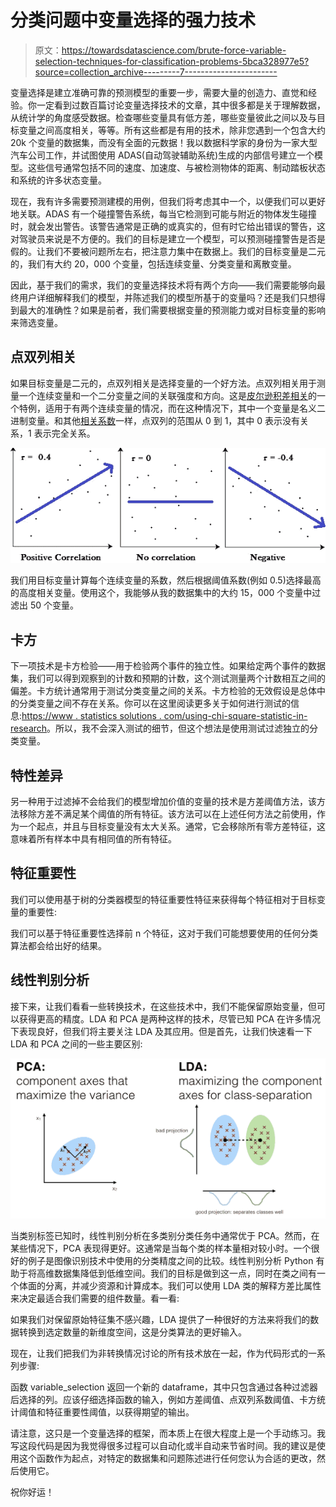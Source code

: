 # 分类问题中变量选择的强力技术

> 原文：<https://towardsdatascience.com/brute-force-variable-selection-techniques-for-classification-problems-5bca328977e5?source=collection_archive---------7----------------------->

变量选择是建立准确可靠的预测模型的重要一步，需要大量的创造力、直觉和经验。你一定看到过数百篇讨论变量选择技术的文章，其中很多都是关于理解数据，从统计学的角度感受数据。检查哪些变量具有低方差，哪些变量彼此之间以及与目标变量之间高度相关，等等。所有这些都是有用的技术，除非您遇到一个包含大约 20k 个变量的数据集，而没有全面的元数据！我以数据科学家的身份为一家大型汽车公司工作，并试图使用 ADAS(自动驾驶辅助系统)生成的内部信号建立一个模型。这些信号通常包括不同的速度、加速度、与被检测物体的距离、制动踏板状态和系统的许多状态变量。

现在，我有许多需要预测建模的用例，但我们将考虑其中一个，以便我们可以更好地关联。ADAS 有一个碰撞警告系统，每当它检测到可能与附近的物体发生碰撞时，就会发出警告。该警告通常是正确的或真实的，但有时它给出错误的警告，这对驾驶员来说是不方便的。我们的目标是建立一个模型，可以预测碰撞警告是否是假的。让我们不要被问题所左右，把注意力集中在数据上。我们的目标变量是二元的，我们有大约 20，000 个变量，包括连续变量、分类变量和离散变量。

因此，基于我们的需求，我们的变量选择技术将有两个方向——我们需要能够向最终用户详细解释我们的模型，并陈述我们的模型所基于的变量吗？还是我们只想得到最大的准确性？如果是前者，我们需要根据变量的预测能力或对目标变量的影响来筛选变量。

## 点双列相关

如果目标变量是二元的，点双列相关是选择变量的一个好方法。点双列相关用于测量一个连续变量和一个二分变量之间的关联强度和方向。这是[皮尔逊积差相关](https://statistics.laerd.com/spss-tutorials/pearsons-product-moment-correlation-using-spss-statistics.php)的一个特例，适用于有两个连续变量的情况，而在这种情况下，其中一个变量是名义二进制变量。和其他[相关系数](https://www.statisticshowto.datasciencecentral.com/probability-and-statistics/correlation-coefficient-formula/)一样，点双列的范围从 0 到 1，其中 0 表示没有关系，1 表示完全关系。

![](img/ee0ab3a1bef168be2c780f73f4b3c6d4.png)

我们用目标变量计算每个连续变量的系数，然后根据阈值系数(例如 0.5)选择最高的高度相关变量。使用这个，我能够从我的数据集中的大约 15，000 个变量中过滤出 50 个变量。

## 卡方

下一项技术是卡方检验——用于检验两个事件的独立性。如果给定两个事件的数据集，我们可以得到观察到的计数和预期的计数，这个测试测量两个计数相互之间的偏差。卡方统计通常用于测试分类变量之间的关系。卡方检验的无效假设是总体中的分类变量之间不存在关系。你可以在这里阅读更多关于如何进行测试的信息:[https://www . statistics solutions . com/using-chi-square-statistic-in-research](https://www.statisticssolutions.com/using-chi-square-statistic-in-research/)。所以，我不会深入测试的细节，但这个想法是使用测试过滤独立的分类变量。

## **特性差异**

另一种用于过滤掉不会给我们的模型增加价值的变量的技术是方差阈值方法，该方法移除方差不满足某个阈值的所有特征。该方法可以在上述任何方法之前使用，作为一个起点，并且与目标变量没有太大关系。通常，它会移除所有零方差特征，这意味着所有样本中具有相同值的所有特征。

## 特征重要性

我们可以使用基于树的分类器模型的特征重要性特征来获得每个特征相对于目标变量的重要性:

我们可以基于特征重要性选择前 n 个特征，这对于我们可能想要使用的任何分类算法都会给出好的结果。

## 线性判别分析

接下来，让我们看看一些转换技术，在这些技术中，我们不能保留原始变量，但可以获得更高的精度。LDA 和 PCA 是两种这样的技术，尽管已知 PCA 在许多情况下表现良好，但我们将主要关注 LDA 及其应用。但是首先，让我们快速看一下 LDA 和 PCA 之间的一些主要区别:

![](img/4fa3248eb433f7395d9d0fea4e1cbfaf.png)

当类别标签已知时，线性判别分析在多类别分类任务中通常优于 PCA。然而，在某些情况下，PCA 表现得更好。这通常是当每个类的样本量相对较小时。一个很好的例子是图像识别技术中使用的分类精度之间的比较。线性判别分析 Python 有助于将高维数据集降低到低维空间。我们的目标是做到这一点，同时在类之间有一个体面的分离，并减少资源和计算成本。我们可以使用 LDA 类的解释方差比属性来决定最适合我们需要的组件数量。看一看:

如果我们对保留原始特征集不感兴趣，LDA 提供了一种很好的方法来将我们的数据转换到选定数量的新维度空间，这是分类算法的更好输入。

现在，让我们把我们为非转换情况讨论的所有技术放在一起，作为代码形式的一系列步骤:

函数 variable_selection 返回一个新的 dataframe，其中只包含通过各种过滤器后选择的列。应该仔细选择函数的输入，例如方差阈值、点双列系数阈值、卡方统计阈值和特征重要性阈值，以获得期望的输出。

请注意，这只是一个变量选择的框架，而本质上在很大程度上是一个手动练习。我写这段代码是因为我觉得很多过程可以自动化或半自动来节省时间。我的建议是使用这个函数作为起点，对特定的数据集和问题陈述进行任何您认为合适的更改，然后使用它。

祝你好运！